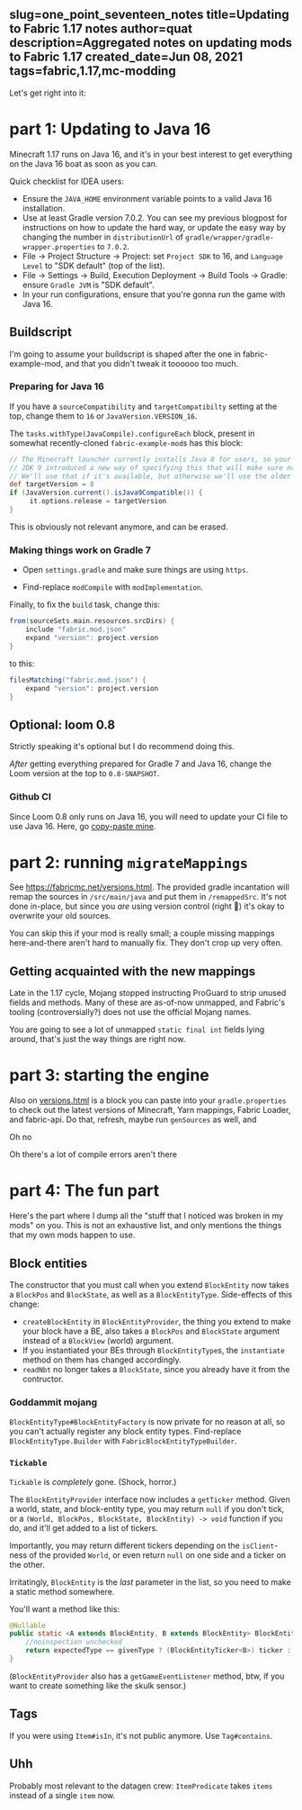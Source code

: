 slug=one_point_seventeen_notes
title=Updating to Fabric 1.17 notes
author=quat
description=Aggregated notes on updating mods to Fabric 1.17
created_date=Jun 08, 2021
tags=fabric,1.17,mc-modding
---
Let's get right into it:

# part 1: Updating to Java 16

Minecraft 1.17 runs on Java 16, and it's in your best interest to get everything on the Java 16 boat as soon as you can.

Quick checklist for IDEA users:

* Ensure the `JAVA_HOME` environment variable points to a valid Java 16 installation.
* Use at least Gradle version 7.0.2. You can see my previous blogpost for instructions on how to update the hard way, or update the easy way by changing the number in `distributionUrl` of `gradle/wrapper/gradle-wrapper.properties` to `7.0.2`.
* File -> Project Structure -> Project: set `Project SDK` to 16, and `Language Level` to "SDK default" (top of the list).
* File -> Settings -> Build, Execution Deployment -> Build Tools -> Gradle: ensure `Gradle JVM` is "SDK default".
* In your run configurations, ensure that you're gonna run the game with Java 16.

## Buildscript

I'm going to assume your buildscript is shaped after the one in fabric-example-mod, and that you didn't tweak it toooooo too much.

### Preparing for Java 16

If you have a `sourceCompatibility` and `targetCompatibilty` setting at the top, change them to `16` or `JavaVersion.VERSION_16`.

The `tasks.withType(JavaCompile).configureEach` block, present in somewhat recently-cloned `fabric-example-mod`s has this block:
```groovy
// The Minecraft launcher currently installs Java 8 for users, so your mod probably wants to target Java 8 too
// JDK 9 introduced a new way of specifying this that will make sure no newer classes or methods are used.
// We'll use that if it's available, but otherwise we'll use the older option.
def targetVersion = 8
if (JavaVersion.current().isJava9Compatible()) {
	 it.options.release = targetVersion
}
```
This is obviously not relevant anymore, and can be erased.

### Making things work on Gradle 7

* Open `settings.gradle` and make sure things are using `https`.

* Find-replace `modCompile` with `modImplementation`.

Finally, to fix the `build` task, change this:
```groovy
from(sourceSets.main.resources.srcDirs) {
	include "fabric.mod.json"
	expand "version": project.version
}
```
to this:
```groovy
filesMatching("fabric.mod.json") {
	expand "version": project.version
}
```

## Optional: loom 0.8

Strictly speaking it's optional but I do recommend doing this.

*After* getting everything prepared for Gradle 7 and Java 16, change the Loom version at the top to `0.8-SNAPSHOT`.

### Github CI

Since Loom 0.8 only runs on Java 16, you will need to update your CI file to use Java 16. Here, go [copy-paste mine](https://github.com/quat1024/AutoThirdPerson/blob/bb387e048a1463cb0c0f58112a360048ed1dd204/.github/workflows/build.yml).

# part 2: running `migrateMappings`

See https://fabricmc.net/versions.html. The provided gradle incantation will remap the sources in `/src/main/java` and put them in `/remappedSrc`. It's not done in-place, but since you *are* using version control (right 👀) it's okay to overwrite your old sources.

You can skip this if your mod is really small; a couple missing mappings here-and-there aren't hard to manually fix. They don't crop up very often.

## Getting acquainted with the new mappings

Late in the 1.17 cycle, Mojang stopped instructing ProGuard to strip unused fields and methods. Many of these are as-of-now unmapped, and Fabric's tooling (controversially?) does not use the official Mojang names.

You are going to see a lot of unmapped `static final int` fields lying around, that's just the way things are right now.

# part 3: starting the engine

Also on [versions.html](https://fabricmc.net/versions.html) is a block you can paste into your `gradle.properties` to check out the latest versions of Minecraft, Yarn mappings, Fabric Loader, and fabric-api. Do that, refresh, maybe run `genSources` as well, and

Oh no

Oh there's a lot of compile errors aren't there

# part 4: The fun part

Here's the part where I dump all the "stuff that I noticed was broken in my mods" on you. This is not an exhaustive list, and only mentions the things that my own mods happen to use.

## Block entities

The constructor that you must call when you extend `BlockEntity` now takes a `BlockPos` and `BlockState`, as well as a `BlockEntityType`. Side-effects of this change:

* `createBlockEntity` in `BlockEntityProvider`, the thing you extend to make your block have a BE, also takes a `BlockPos` and `BlockState` argument instead of a `BlockView` (world) argument.
* If you instantiated your BEs through `BlockEntityType`s, the `instantiate` method on them has changed accordingly.
* `readNbt` no longer takes a `BlockState`, since you already have it from the contructor.

### Goddammit mojang

`BlockEntityType#BlockEntityFactory` is now private for no reason at all, so you can't actually register any block entity types. Find-replace `BlockEntityType.Builder` with `FabricBlockEntityTypeBuilder`.

### `Tickable`

`Tickable` is *completely* gone. (Shock, horror.)

The `BlockEntityProvider` interface now includes a `getTicker` method. Given a world, state, and block-entity type, you may return `null` if you don't tick, or a `(World, BlockPos, BlockState, BlockEntity) -> void` function if you do, and it'll get added to a list of tickers.

Importantly, you may return different tickers depending on the `isClient`-ness of the provided `World`, or even return `null` on one side and a ticker on the other.

Irritatingly, `BlockEntity` is the *last* parameter in the list, so you need to make a static method somewhere.

You'll want a method like this:

```java
@Nullable
public static <A extends BlockEntity, B extends BlockEntity> BlockEntityTicker<B> castTicker(BlockEntityType<B> givenType, BlockEntityType<A> expectedType, BlockEntityTicker<? super A> ticker) {
	//noinspection unchecked
	return expectedType == givenType ? (BlockEntityTicker<B>) ticker : null;
}
```

(`BlockEntityProvider` also has a `getGameEventListener` method, btw, if you want to create something like the skulk sensor.)

## Tags

If you were using `Item#isIn`, it's not public anymore. Use `Tag#contains`.

## Uhh

Probably most relevant to the datagen crew: `ItemPredicate` takes `items` instead of a single `item` now.